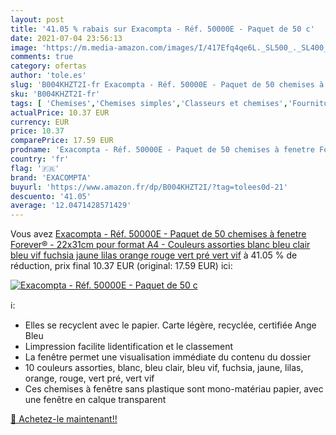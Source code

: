 ```yaml
---
layout: post
title: '41.05 % rabais sur Exacompta - Réf. 50000E - Paquet de 50 c'
date: 2021-07-04 23:56:13
image: 'https://m.media-amazon.com/images/I/417Efq4qe6L._SL500_._SL400_.jpg'
comments: true
category: ofertas
author: 'tole.es'
slug: 'B004KHZT2I-fr Exacompta - Réf. 50000E - Paquet de 50 chemises à fenetre...'
sku: 'B004KHZT2I-fr'
tags: [ 'Chemises','Chemises simples','Classeurs et chemises','Fournitures de bureau','Petites fournitures','exacompta', ]
actualPrice: 10.37 EUR
currency: EUR
price: 10.37
comparePrice: 17.59 EUR
prodname: 'Exacompta - Réf. 50000E - Paquet de 50 chemises à fenetre Forever® - 22x31cm pour format A4 - Couleurs assorties  blanc  bleu clair  bleu vif  fuchsia  jaune  lilas  orange  rouge  vert pré  vert vif'
country: 'fr'
flag: '🇫🇷'
brand: 'EXACOMPTA'
buyurl: 'https://www.amazon.fr/dp/B004KHZT2I/?tag=tolees0d-21'
descuento: '41.05'
average: '12.0471428571429'
---
```


Vous avez [Exacompta - Réf. 50000E - Paquet de 50 chemises à fenetre Forever® - 22x31cm pour format A4 - Couleurs assorties  blanc  bleu clair  bleu vif  fuchsia  jaune  lilas  orange  rouge  vert pré  vert vif](https://www.amazon.fr/dp/B004KHZT2I/?tag=tolees0d-21)  à  41.05 % de réduction, prix final  10.37 EUR (original: 17.59 EUR) ici:

[![Exacompta - Réf. 50000E - Paquet de 50 c](https://m.media-amazon.com/images/I/417Efq4qe6L._SL500_._SL400_.jpg)](https://www.amazon.fr/dp/B004KHZT2I/?tag=tolees0d-21)

ℹ️:

- Elles se recyclent avec le papier. Carte légère, recyclée, certifiée Ange Bleu
- Limpression facilite lidentification et le classement
- La fenêtre permet une visualisation immédiate du contenu du dossier
- 10 couleurs assorties, blanc, bleu clair, bleu vif, fuchsia, jaune, lilas, orange, rouge, vert pré, vert vif
- Ces chemises à fenêtre sans plastique sont mono-matériau papier, avec une fenêtre en calque transparent

[🛒 Achetez-le maintenant!!](https://www.amazon.fr/dp/B004KHZT2I/?tag=tolees0d-21)
